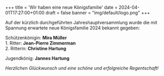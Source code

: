 +++
title = 'Wir haben eine neue Königsfamilie'
date = 2024-04-01T17:27:00+01:00
draft = false
banner = "img/default/logo.png"
+++

Auf der kürzlich durchgeführten Jahreshauptversammlung wurde die mit Spannung erwartete neue Königsfamilie 2024 bekannt gegeben:

Schützenkönigin: **Mira Müller**  
1\. Ritter: **Jean-Pierre Zimmerman**  
2\. Ritterin: **Christine Hartung**  

Jugendkönig: **Jannes Hartung**

_Herzlichen Glückwunsch und eine schöne und erfolgreiche Regentschaft!_